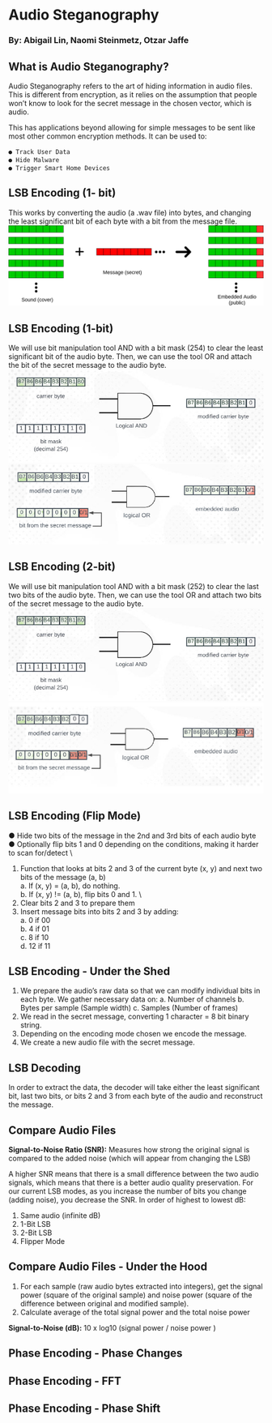 # Audio Steganography

### By: Abigail Lin, Naomi Steinmetz, Otzar Jaffe


## What is Audio Steganography?

Audio Steganography refers to the art of hiding information in audio files. This is different
from encryption, as it relies on the assumption that people won’t know to look for the secret
message in the chosen vector, which is audio.

This has applications beyond allowing for simple messages to be sent like most other
common encryption methods. It can be used to:

```
● Track User Data
● Hide Malware
● Trigger Smart Home Devices
```

## LSB Encoding (1- bit)

This works by converting the audio (a .wav file) into bytes, and changing the least significant
bit of each byte with a bit from the message file.
 ![1-bit LSB Encoding](images/1bitlsb.png)

## LSB Encoding (1-bit)

We will use bit manipulation tool AND with a bit mask (254) to clear the least significant bit
of the audio byte. Then, we can use the tool OR and attach the bit of the secret message to
the audio byte.
![1-bit LSB Encoding Manipulation 1](images/image2.jpg)
![1-bit LSB Encoding Manipulation 2](images/image1.jpg)

## LSB Encoding (2-bit)

We will use bit manipulation tool AND with a bit mask (252) to clear the last two bits of the
audio byte. Then, we can use the tool OR and attach two bits of the secret message to the
audio byte.
![1-bit LSB Encoding Manipulation 1](images/image2.jpg)
![1-bit LSB Encoding Manipulation 2](images/2bitlsb.png)
## LSB Encoding (Flip Mode)

● Hide two bits of the message in the 2nd and 3rd bits of each audio byte
● Optionally flip bits 1 and 0 depending on the conditions, making it harder to scan for/detect
\

1. Function that looks at bits 2 and 3 of the current byte (x, y) and next two bits of the message (a,
    b) \
       a. If (x, y) = (a, b), do nothing. \
       b. If (x, y) != (a, b), flip bits 0 and 1. \
2. Clear bits 2 and 3 to prepare them
3. Insert message bits into bits 2 and 3 by adding: \
    a. 0 if 00 \
    b. 4 if 01 \
       c. 8 if 10 \
    d. 12 if 11


## LSB Encoding - Under the Shed

1. We prepare the audio’s raw data so that we can modify individual bits in each byte. We
    gather necessary data on:
       a. Number of channels
       b. Bytes per sample (Sample width)
          c. Samples (Number of frames)
2. We read in the secret message, converting 1 character = 8 bit binary string.
3. Depending on the encoding mode chosen we encode the message.
4. We create a new audio file with the secret message.


## LSB Decoding

In order to extract the data, the decoder will take either the least significant bit, last two bits,
or bits 2 and 3 from each byte of the audio and reconstruct the message.


## Compare Audio Files

**Signal-to-Noise Ratio (SNR):** Measures how strong the original signal is compared to the
added noise (which will appear from changing the LSB)

A higher SNR means that there is a small difference between the two audio signals, which
means that there is a better audio quality preservation. For our current LSB modes, as you
increase the number of bits you change (adding noise), you decrease the SNR. In order of
highest to lowest dB:

1. Same audio (infinite dB)
2. 1-Bit LSB
3. 2-Bit LSB
4. Flipper Mode


## Compare Audio Files - Under the Hood

1. For each sample (raw audio bytes extracted into integers), get the signal power (square
    of the original sample) and noise power (square of the difference between original and
    modified sample).
2. Calculate average of the total signal power and the total noise power

**Signal-to-Noise (dB):** 10 x log10 (signal power / noise power )


## Phase Encoding - Phase Changes


## Phase Encoding - FFT


## Phase Encoding - Phase Shift

